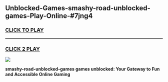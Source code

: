 
## Unblocked-Games-smashy-road-unblocked-games-Play-Online-#7jng4
<h3>
<a href="https://premium.freeplayer.one?title=smashy-road-unblocked-games&ref=27F">CLICK TO PLAY</a></h3>
<hr>

<h3>
<a href="https://premium.freeplayer.one?title=smashy-road-unblocked-games&ref=27F">CLICK 2 PLAY</a>
  
</h3>

<a href="https://premium.freeplayer.one?title=smashy-road-unblocked-games&ref=27F"><img src="https://clearcache.store/games.png"></a>


**smashy-road-unblocked-games games unblocked: Your Gateway to Fun and Accessible Online Gaming**
